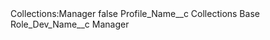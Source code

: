 <?xml version="1.0" encoding="UTF-8"?>
<CustomMetadata xmlns="http://soap.sforce.com/2006/04/metadata" xmlns:xsi="http://www.w3.org/2001/XMLSchema-instance" xmlns:xsd="http://www.w3.org/2001/XMLSchema">
    <label>Collections:Manager</label>
    <protected>false</protected>
    <values>
        <field>Profile_Name__c</field>
        <value xsi:type="xsd:string">Collections Base</value>
    </values>
    <values>
        <field>Role_Dev_Name__c</field>
        <value xsi:type="xsd:string">Manager</value>
    </values>
</CustomMetadata>
